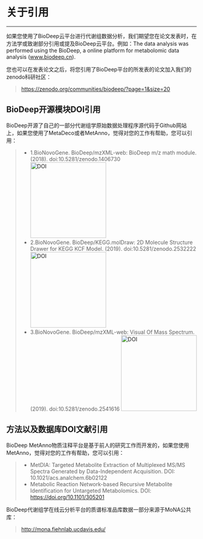 <!-- 关于引用 -->

# **关于引用**

<hr/>

如果您使用了BioDeep云平台进行代谢组数据分析，我们期望您在论文发表时，在方法学或致谢部分引用或提及BioDeep云平台。例如：The data analysis was performed using the BioDeep, a online platform for metabolomic data analysis (www.biodeep.cn).

您也可以在发表论文之后，将您引用了BioDeep平台的所发表的论文加入我们的zenodo科研社区：

> https://zenodo.org/communities/biodeep/?page=1&size=20

## BioDeep开源模块DOI引用

BioDeep开源了自己的一部分代谢组学原始数据处理程序源代码于Github网站上，如果您使用了MetaDeco或者MetAnno，觉得对您的工作有帮助，您可以引用：

> + 1.BioNovoGene. BioDeep/mzXML-web: BioDeep m/z math module. (2018). doi:10.5281/zenodo.1406730 <a href="https://zenodo.org/badge/latestdoi/145670434"><img src="https://zenodo.org/badge/145670434.svg" alt="DOI" style="width: 200px;"></a>
> + 2.BioNovoGene. BioDeep/KEGG.molDraw: 2D Molecule Structure Drawer for KEGG KCF Model. (2019). doi:10.5281/zenodo.2532222 <a href="https://doi.org/10.5281/zenodo.2532222"><img src="https://zenodo.org/badge/DOI/10.5281/zenodo.2532222.svg" alt="DOI" style="width: 200px;"></a>
> + 3.BioNovoGene. BioDeep/mzXML-web: Visual Of Mass Spectrum. (2019). doi:10.5281/zenodo.2541616 <a href="https://doi.org/10.5281/zenodo.2541616"><img src="https://zenodo.org/badge/DOI/10.5281/zenodo.2541616.svg" alt="DOI" style="width: 200px;"></a>

## 方法以及数据库DOI文献引用

BioDeep MetAnno物质注释平台是基于前人的研究工作而开发的，如果您使用MetAnno，觉得对您的工作有帮助，您可以引用：

> + MetDIA: Targeted Metabolite Extraction of Multiplexed MS/MS Spectra Generated by Data-Independent Acquisition. DOI: 10.1021/acs.analchem.6b02122
> + Metabolic Reaction Network-based Recursive Metabolite Identification for Untargeted Metabolomics. DOI: https://doi.org/10.1101/305201

BioDeep代谢组学在线云分析平台的质谱标准品库数据一部分来源于MoNA公共库：

> http://mona.fiehnlab.ucdavis.edu/